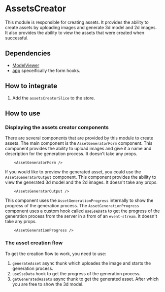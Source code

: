 # AssetsCreator

This module is responsible for creating assets. It provides the ability to create assets by uploading images and generate 3d model and 2d images. It also provides the ability to view the assets that were created when successful.

## Dependencies

- [ModelViewer](../../common/ModelViewer/README.md)
- [app](../../app/README.md) speceifically the form hooks.

## How to integrate

1. Add the `assetsCreatorSlice` to the store.

## How to use

### Displaying the assets creator components

There are several components that are provided by this module to create assets. The main component is the `AssetGeneratorForm` component. This component provides the ability to upload images and give it a name and description for the generation process. It doesn't take any props.

```tsx
    <AssetGeneratorForm />
```

If you would like to preview the generated asset, you could use the `AssetsGeneratorOutput` component. This component provides the ability to view the generated 3d model and the 2d images. It doesn't take any props.

```tsx
    <AssetsGeneratorOutput />
```

This component uses the `AssetGenerationProgress` internally to show the progress of the generation process. The `AssetGenerationProgress` component uses a custom hook called `useSseData` to get the progress of the generation process from the server in a from of an `event-stream`. It doesn't take any props.

```tsx
    <AssetGenerationProgress />
```

### The asset creation flow

To get the creation flow to work, you need to use:

1. `generateAsset` async thunk which uploades the image and starts the generation process.
2. `useSseData` hook to get the progress of the generation process.
3. `getGeneratedAssets` async thunk to get the generated asset. After which you are free to show the 3d model.
